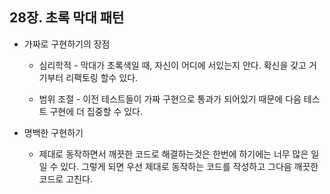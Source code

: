 ## 28장. 초록 막대 패턴

- 가짜로 구현하기의 장점

  - 심리학적 - 막대가 초록색일 때, 자신이 어디에 서있는지 안다. 확신을 갖고 거기부터 리팩토링 할수 있다.

  - 범위 조절 - 이전 테스트들이 가짜 구현으로 통과가 되어있기 때문에 다음 테스트 구현에 더 집중할 수 있다.

- 명백한 구현하기
  - 제대로 동작하면서 깨끗한 코드로 해결하는것은 한번에 하기에는 너무 많은 일일 수 있다. 그렇게 되면 우선 제대로 동작하는 코드를 작성하고 그다음 깨끗한 코드로 고친다.